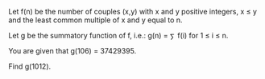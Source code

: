   <p>  Let f(n) be the number of couples (x,y) with x and y positive integers, x &le; y and the least common multiple of x and y equal to n.  </p>  <p>  Let g be the summatory function of f, i.e.:   g(n) = <img src='images/symbol_sum.gif' width='11' height='14' alt='&sum;' border='0' style='vertical-align:middle;' /> f(i)  for 1 &le; i &le; n.  <p>  <p>  You are given that g(106) = 37429395.  </p>  <p>  Find g(1012).  </p>              